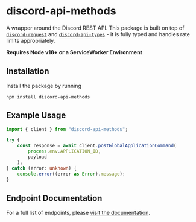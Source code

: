 # discord-api-methods

A wrapper around the Discord REST API. This package is built on top of [`discord-request`](https://www.npmjs.com/package/discord-request) and [`discord-api-types`](https://www.npmjs.com/package/discord-api-types) - it is fully typed and handles rate limits appropriately.

**Requires Node v18+ or a ServiceWorker Environment**

## Installation

Install the package by running

    npm install discord-api-methods

## Example Usage

```ts
import { client } from "discord-api-methods";

try {
	const response = await client.postGlobalApplicationCommand(
		process.env.APPLICATION_ID,
		payload
	);
} catch (error: unknown) {
	console.error((error as Error).message);
}
```

## Endpoint Documentation

<!--- TODO replace link with docs link --->

For a full list of endpoints, please [visit the documentation]().
